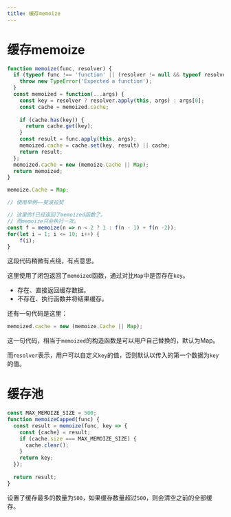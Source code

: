 ```yaml
---
title: 缓存memoize
---
```


# 缓存memoize

```js
function memoize(func, resolver) {
  if (typeof func !== 'function' || (resolver != null && typeof resolver !== 'function')) {
    throw new TypeError('Expected a function');
  }
  const memoized = function(...args) {
    const key = resolver ? resolver.apply(this, args) : args[0];
    const cache = memoized.cache;
    
    if (cache.has(key)) {
      return cache.get(key);
    }
    const result = func.apply(this, args);
    memoized.cache = cache.set(key, result) || cache;
    return result;
  };
  memoized.cache = new (memoize.Cache || Map);
  return memoized;
}

memoize.Cache = Map;
```

```js
// 使用举例——斐波拉契

// 这里的f已经返回了memoized函数了。
// 而memoize只会执行一次。
const f = memoize(n => n < 2 ? 1 : f(n - 1) + f(n -2));
for(let i = 1; i <= 10; i++) {
    f(i);
}
```

这段代码稍微有点绕，有点意思。

这里使用了闭包返回了`memoized`函数，通过对比`Map`中是否存在`key`。

* 存在、直接返回缓存数据。
* 不存在、执行函数并将结果缓存。

还有一句代码是这里：

```js
memoized.cache = new (memoize.Cache || Map);
```

这一句代码，相当于`memoized`的构造函数是可以用户自己替换的，默认为Map。

而`resolver`表示，用户可以自定义`key`的值，否则默认以传入的第一个数据为`key`的值。

# 缓存池

```js
const MAX_MEMOIZE_SIZE = 500;
function memoizeCapped(func) {
  const result = memoize(func, key => {
    const {cache} = result;
    if (cache.size === MAX_MEMOIZE_SIZE) {
      cache.clear();
    }
    return key;
  });
  
  return result;
}
```

设置了缓存最多的数量为`500`，如果缓存数量超过`500`，则会清空之前的全部缓存。